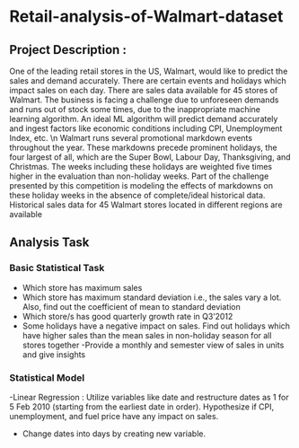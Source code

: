 # Retail-analysis-of-Walmart-dataset
## Project Description :
One of the leading retail stores in the US, Walmart, would like to predict the sales and demand
accurately. There are certain events and holidays which impact sales on each day. There are
sales data available for 45 stores of Walmart. The business is facing a challenge due to
unforeseen demands and runs out of stock some times, due to the inappropriate machine
learning algorithm. An ideal ML algorithm will predict demand accurately and ingest factors like
economic conditions including CPI, Unemployment Index, etc.
\n Walmart runs several promotional markdown events throughout the year. These markdowns
precede prominent holidays, the four largest of all, which are the Super Bowl, Labour Day,
Thanksgiving, and Christmas. The weeks including these holidays are weighted five times higher
in the evaluation than non-holiday weeks. Part of the challenge presented by this competition is
modeling the effects of markdowns on these holiday weeks in the absence of complete/ideal
historical data. Historical sales data for 45 Walmart stores located in different regions are
available

## Analysis Task

### Basic Statistical Task

- Which store has maximum sales
- Which store has maximum standard deviation i.e., the sales vary a lot. Also, find out the coefficient of mean to standard deviation
- Which store/s has good quarterly growth rate in Q3’2012
- Some holidays have a negative impact on sales. Find out holidays which have higher sales than the mean sales in non-holiday season for all stores together
-Provide a monthly and semester view of sales in units and give insights

### Statistical Model

-Linear Regression :
 Utilize variables like date and restructure dates as 1 for 5 Feb 2010 (starting from the earliest date in order). Hypothesize if CPI, unemployment, and fuel price have any impact on sales.

- Change dates into days by creating new variable.
